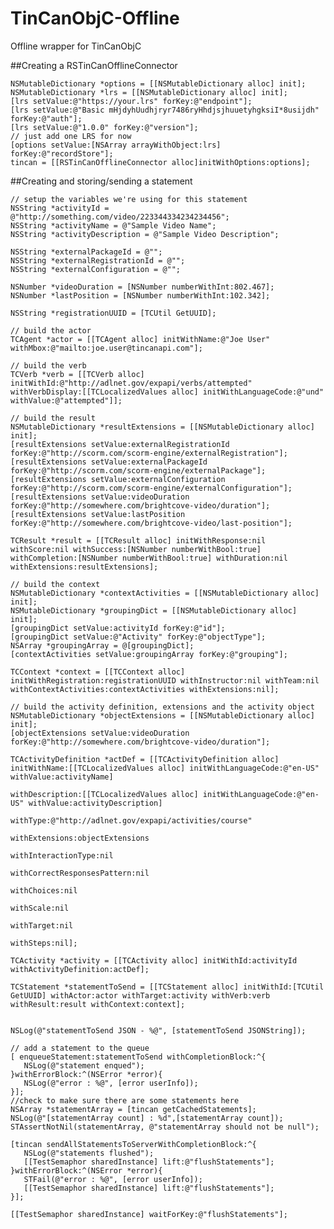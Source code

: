 TinCanObjC-Offline
==================

Offline wrapper for TinCanObjC


##Creating a RSTinCanOfflineConnector

    NSMutableDictionary *options = [[NSMutableDictionary alloc] init];
    NSMutableDictionary *lrs = [[NSMutableDictionary alloc] init];
    [lrs setValue:@"https://your.lrs" forKey:@"endpoint"];
    [lrs setValue:@"Basic mHjdyhUudhjryr7486ryHhdjsjhuuetyhgksiI*8usijdh" forKey:@"auth"];
    [lrs setValue:@"1.0.0" forKey:@"version"];
    // just add one LRS for now
    [options setValue:[NSArray arrayWithObject:lrs] forKey:@"recordStore"];
    tincan = [[RSTinCanOfflineConnector alloc]initWithOptions:options];

##Creating and storing/sending a statement

	// setup the variables we're using for this statement
    NSString *activityId = @"http://something.com/video/223344334234234456";
    NSString *activityName = @"Sample Video Name";
    NSString *activityDescription = @"Sample Video Description";
	
    NSString *externalPackageId = @"";
    NSString *externalRegistrationId = @"";
    NSString *externalConfiguration = @"";
	
    NSNumber *videoDuration = [NSNumber numberWithInt:802.467];
    NSNumber *lastPosition = [NSNumber numberWithInt:102.342];
	
    NSString *registrationUUID = [TCUtil GetUUID];
	
    // build the actor
    TCAgent *actor = [[TCAgent alloc] initWithName:@"Joe User" withMbox:@"mailto:joe.user@tincanapi.com"];
	
    // build the verb
    TCVerb *verb = [[TCVerb alloc] initWithId:@"http://adlnet.gov/expapi/verbs/attempted" withVerbDisplay:[[TCLocalizedValues alloc] initWithLanguageCode:@"und" withValue:@"attempted"]];
	
    // build the result
    NSMutableDictionary *resultExtensions = [[NSMutableDictionary alloc] init];
    [resultExtensions setValue:externalRegistrationId forKey:@"http://scorm.com/scorm-engine/externalRegistration"];
    [resultExtensions setValue:externalPackageId forKey:@"http://scorm.com/scorm-engine/externalPackage"];
    [resultExtensions setValue:externalConfiguration forKey:@"http://scorm.com/scorm-engine/externalConfiguration"];
    [resultExtensions setValue:videoDuration forKey:@"http://somewhere.com/brightcove-video/duration"];
    [resultExtensions setValue:lastPosition forKey:@"http://somewhere.com/brightcove-video/last-position"];
	
    TCResult *result = [[TCResult alloc] initWithResponse:nil withScore:nil withSuccess:[NSNumber numberWithBool:true] withCompletion:[NSNumber numberWithBool:true] withDuration:nil withExtensions:resultExtensions];
	
    // build the context
    NSMutableDictionary *contextActivities = [[NSMutableDictionary alloc] init];
    NSMutableDictionary *groupingDict = [[NSMutableDictionary alloc] init];
    [groupingDict setValue:activityId forKey:@"id"];
    [groupingDict setValue:@"Activity" forKey:@"objectType"];
    NSArray *groupingArray = @[groupingDict];
    [contextActivities setValue:groupingArray forKey:@"grouping"];
	
    TCContext *context = [[TCContext alloc] initWithRegistration:registrationUUID withInstructor:nil withTeam:nil withContextActivities:contextActivities withExtensions:nil];
	
    // build the activity definition, extensions and the activity object
    NSMutableDictionary *objectExtensions = [[NSMutableDictionary alloc] init];
    [objectExtensions setValue:videoDuration forKey:@"http://somewhere.com/brightcove-video/duration"];
	
    TCActivityDefinition *actDef = [[TCActivityDefinition alloc] initWithName:[[TCLocalizedValues alloc] initWithLanguageCode:@"en-US" withValue:activityName]
                                                              withDescription:[[TCLocalizedValues alloc] initWithLanguageCode:@"en-US" withValue:activityDescription]
                                                                     withType:@"http://adlnet.gov/expapi/activities/course"
                                                               withExtensions:objectExtensions
                                                          withInteractionType:nil
                                                  withCorrectResponsesPattern:nil
                                                                  withChoices:nil
                                                                    withScale:nil
                                                                   withTarget:nil
                                                                    withSteps:nil];
																	
    TCActivity *activity = [[TCActivity alloc] initWithId:activityId withActivityDefinition:actDef];
	
    TCStatement *statementToSend = [[TCStatement alloc] initWithId:[TCUtil GetUUID] withActor:actor withTarget:activity withVerb:verb withResult:result withContext:context];
	
	
    NSLog(@"statementToSend JSON - %@", [statementToSend JSONString]);
	
	// add a statement to the queue
	[ enqueueStatement:statementToSend withCompletionBlock:^{
       NSLog(@"statement enqued");
	}withErrorBlock:^(NSError *error){
       NSLog(@"error : %@", [error userInfo]);
	}];
	//check to make sure there are some statements here
	NSArray *statementArray = [tincan getCachedStatements];
	NSLog(@"[statementArray count] : %d",[statementArray count]);
	STAssertNotNil(statementArray, @"statementArray should not be null");
	
	[tincan sendAllStatementsToServerWithCompletionBlock:^{
       NSLog(@"statements flushed");
       [[TestSemaphor sharedInstance] lift:@"flushStatements"];
	}withErrorBlock:^(NSError *error){
       STFail(@"error : %@", [error userInfo]);
       [[TestSemaphor sharedInstance] lift:@"flushStatements"];
	}];
	
    [[TestSemaphor sharedInstance] waitForKey:@"flushStatements"];